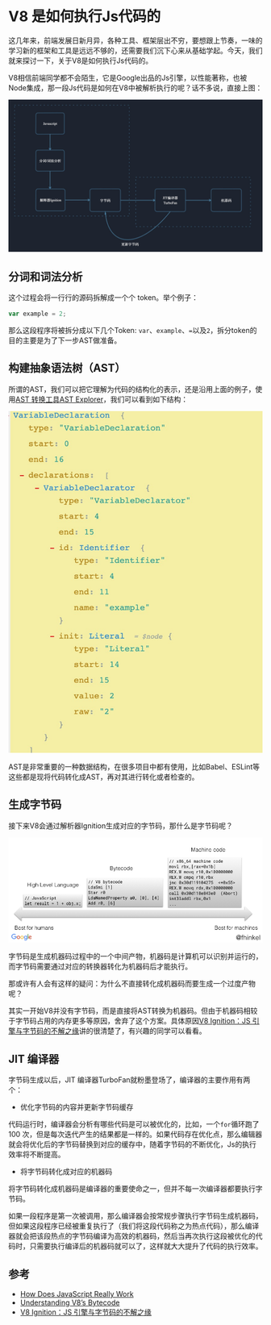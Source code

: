 # V8 是如何执行Js代码的

这几年来，前端发展日新月异，各种工具、框架层出不穷，要想跟上节奏，一味的学习新的框架和工具是远远不够的，还需要我们沉下心来从基础学起。今天，我们就来探讨一下，关于V8是如何执行Js代码的。

V8相信前端同学都不会陌生，它是Google出品的Js引擎，以性能著称，也被Node集成，那一段Js代码是如何在V8中被解析执行的呢？话不多说，直接上图：

![how-js-work-summary](./Assets/106111352-e4f97e00-6186-11eb-924a-224360ba68cc.jpg)

## 分词和词法分析

这个过程会将一行行的源码拆解成一个个 token。举个例子：

```js 
var example = 2;
```

那么这段程序将被拆分成以下几个Token: `var`、`example`、`=`以及`2`，拆分token的目的主要是为了下一步AST做准备。

## 构建抽象语法树（AST）

所谓的AST，我们可以把它理解为代码的结构化的表示，还是沿用上面的例子，使用[AST 转换工具AST Explorer](https://astexplorer.net/)，我们可以看到如下结构：

![how-js-work-ast](./Assets/106111424-f5115d80-6186-11eb-8893-14c6229ec14a.jpg)

AST是非常重要的一种数据结构，在很多项目中都有使用，比如Babel、ESLint等这些都是现将代码转化成AST，再对其进行转化或者检查的。

## 生成字节码

接下来V8会通过解析器Ignition生成对应的字节码，那什么是字节码呢？

![how-js-work-bytecode](./Assets/106111461-ff335c00-6186-11eb-829c-89bd9d83c61f.png)

字节码是生成机器码过程中的一个中间产物，机器码是计算机可以识别并运行的，而字节码需要通过对应的转换器转化为机器码后才能执行。

那或许有人会有这样的疑问：为什么不直接转化成机器码而要生成一个过度产物呢？

其实一开始V8并没有字节码，而是直接将AST转换为机器码。但由于机器码相较于字节码占用的内存更多等原因，舍弃了这个方案。具体原因[V8 Ignition：JS 引擎与字节码的不解之缘](https://zhuanlan.zhihu.com/p/26669846)讲的很清楚了，有兴趣的同学可以看看。


## JIT 编译器

字节码生成以后，JIT 编译器TurboFan就粉墨登场了，编译器的主要作用有两个：

- 优化字节码的内容并更新字节码缓存

代码运行时，编译器会分析有哪些代码是可以被优化的，比如，一个`for`循环跑了 100 次，但是每次迭代产生的结果都是一样的。如果代码存在优化点，那么编辑器就会将优化后的字节码替换到对应的缓存中，随着字节码的不断优化，Js的执行效率将不断提高。

- 将字节码转化成对应的机器码

将字节码转化成机器码是编译器的重要使命之一，但并不每一次编译器都要执行字节码。

如果一段程序是第一次被调用，那么编译器会按常规步骤执行字节码生成机器码，但如果这段程序已经被重复执行了（我们将这段代码称之为热点代码），那么编译器就会把该段热点的字节码编译为高效的机器码，然后当再次执行这段被优化的代码时，只需要执行编译后的机器码就可以了，这样就大大提升了代码的执行效率。

## 参考

- [How Does JavaScript Really Work](https://blog.bitsrc.io/how-does-javascript-really-work-part-1-7681dd54a36d)
- [Understanding V8’s Bytecode](https://medium.com/dailyjs/understanding-v8s-bytecode-317d46c94775)
- [V8 Ignition：JS 引擎与字节码的不解之缘](https://zhuanlan.zhihu.com/p/26669846)

